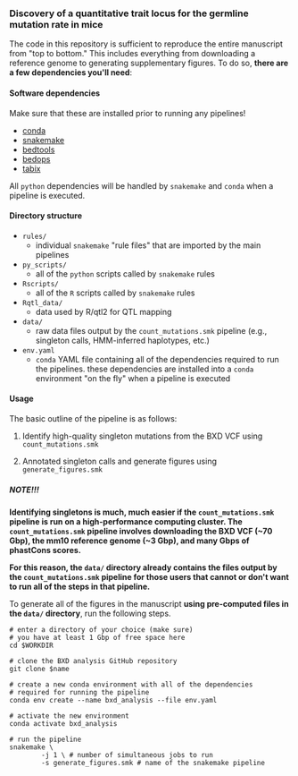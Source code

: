 ### Discovery of a quantitative trait locus for the germline mutation rate in mice

The code in this repository is sufficient to reproduce the entire manuscript from "top to bottom." This includes everything from
downloading a reference genome to generating supplementary figures. To do so, **there are a few dependencies you'll need**:

#### Software dependencies
Make sure that these are installed prior to running any pipelines!
* [conda](https://docs.conda.io/en/latest/)
* [snakemake](https://snakemake.readthedocs.io/en/stable/)
* [bedtools](https://bedtools.readthedocs.io/en/latest/)
* [bedops](https://bedops.readthedocs.io/en/latest/)
* [tabix](http://www.htslib.org/doc/tabix.html)

All `python` dependencies will be handled by `snakemake` and `conda` when a pipeline is executed. 

#### Directory structure

* `rules/`
    * individual `snakemake` "rule files" that are imported by the main pipelines
* `py_scripts/`
    * all of the `python` scripts called by `snakemake` rules
* `Rscripts/`
    * all of the `R` scripts called by `snakemake` rules
* `Rqtl_data/`
    * data used by R/qtl2 for QTL mapping
* `data/`
    * raw data files output by the `count_mutations.smk` pipeline (e.g., singleton calls, HMM-inferred haplotypes, etc.)
* `env.yaml`
    * `conda` YAML file containing all of the dependencies required to run the pipelines. these dependencies are installed into a `conda` environment "on the fly" when a pipeline is executed

#### Usage

The basic outline of the pipeline is as follows:

1) Identify high-quality singleton mutations from the BXD VCF using `count_mutations.smk`

2) Annotated singleton calls and generate figures using `generate_figures.smk`

##### NOTE!!!

**Identifying singletons is much, much easier if the `count_mutations.smk` pipeline is run on a high-performance computing cluster. The `count_mutations.smk` pipeline involves downloading the BXD VCF (~70 Gbp), the mm10 reference genome (~3 Gbp), and many Gbps of phastCons scores.**

**For this reason, the `data/` directory already contains the files output by the `count_mutations.smk` pipeline for those users that cannot or don't want to run all of the steps in that pipeline.**

To generate all of the figures in the manuscript **using pre-computed files in the `data/` directory**, run the following steps.

```
# enter a directory of your choice (make sure)
# you have at least 1 Gbp of free space here
cd $WORKDIR

# clone the BXD analysis GitHub repository
git clone $name

# create a new conda environment with all of the dependencies
# required for running the pipeline
conda env create --name bxd_analysis --file env.yaml

# activate the new environment
conda activate bxd_analysis

# run the pipeline
snakemake \
        -j 1 \ # number of simultaneous jobs to run
        -s generate_figures.smk # name of the snakemake pipeline
```




